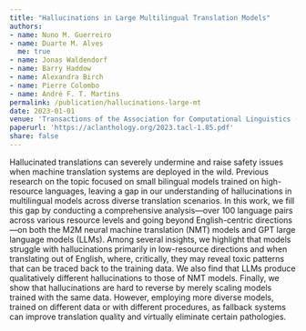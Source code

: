 ```yaml
---
title: "Hallucinations in Large Multilingual Translation Models"
authors:
- name: Nuno M. Guerreiro
- name: Duarte M. Alves
  me: true
- name: Jonas Waldendorf
- name: Barry Haddow
- name: Alexandra Birch
- name: Pierre Colombo
- name: André F. T. Martins
permalink: /publication/hallucinations-large-mt
date: 2023-01-01
venue: 'Transactions of the Association for Computational Linguistics (TACL)'
paperurl: 'https://aclanthology.org/2023.tacl-1.85.pdf'
share: false
---
```


Hallucinated translations can severely undermine and raise safety issues when machine translation systems are deployed in the wild. Previous research on the topic focused on small bilingual models trained on high-resource languages, leaving a gap in our understanding of hallucinations in multilingual models across diverse translation scenarios. In this work, we fill this gap by conducting a comprehensive analysis—over 100 language pairs across various resource levels and going beyond English-centric directions—on both the M2M neural machine translation (NMT) models and GPT large language models (LLMs). Among several insights, we highlight that models struggle with hallucinations primarily in low-resource directions and when translating out of English, where, critically, they may reveal toxic patterns that can be traced back to the training data. We also find that LLMs produce qualitatively different hallucinations to those of NMT models. Finally, we show that hallucinations are hard to reverse by merely scaling models trained with the same data. However, employing more diverse models, trained on different data or with different procedures, as fallback systems can improve translation quality and virtually eliminate certain pathologies.